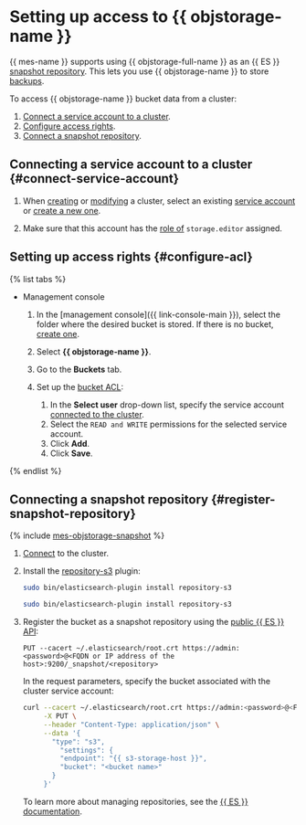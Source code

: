 # Setting up access to {{ objstorage-name }}

{{ mes-name }} supports using {{ objstorage-full-name }} as an {{ ES }} [snapshot repository](https://www.elastic.co/guide/en/elasticsearch/reference/current/snapshot-restore.html). This lets you use {{ objstorage-name }} to store [backups](./cluster-backups.md).

To access {{ objstorage-name }} bucket data from a cluster:

1. [Connect a service account to a cluster](#connect-service-account).
1. [Configure access rights](#configure-acl).
1. [Connect a snapshot repository](#register-snapshot-repository).


## Connecting a service account to a cluster {#connect-service-account}


1. When [creating](./cluster-create.md) or [modifying](./cluster-update.md#change-additional-settings) a cluster, select an existing [service account](../../iam/concepts/users/service-accounts.md) or [create a new one](../../iam/operations/sa/create.md).

1. Make sure that this account has the [role of](../../iam/operations/sa/assign-role-for-sa.md) `storage.editor` assigned.


## Setting up access rights {#configure-acl}

{% list tabs %}

- Management console

    
    1. In the [management console]({{ link-console-main }}), select the folder where the desired bucket is stored. If there is no bucket, [create one](../../storage/operations/buckets/create.md).

    
    1. Select **{{ objstorage-name }}**.
    1. Go to the **Buckets** tab.
    1. Set up the [bucket ACL](../../storage/operations/buckets/edit-acl.md):
        1. In the **Select user** drop-down list, specify the service account [connected to the cluster](#connect-service-account).
        1. Select the `READ and WRITE` permissions for the selected service account.
        1. Click **Add**.
        1. Click **Save**.

{% endlist %}

## Connecting a snapshot repository {#register-snapshot-repository}

{% include [mes-objstorage-snapshot](../../_includes/mdb/mes/objstorage-snapshot.md) %}

1. [Connect](./cluster-connect.md) to the cluster.

1. Install the [repository-s3](cluster-extensions.md#elasticsearch) plugin:

    ```bash
    sudo bin/elasticsearch-plugin install repository-s3
    ```

   ```bash
   sudo bin/elasticsearch-plugin install repository-s3
   ```

1. Register the bucket as a snapshot repository using the [public {{ ES }} API](https://www.elastic.co/guide/en/elasticsearch/reference/current/put-snapshot-repo-api.html):

   ```http
   PUT --cacert ~/.elasticsearch/root.crt https://admin:<password>@<FQDN or IP address of the host>:9200/_snapshot/<repository>
   ```

   In the request parameters, specify the bucket associated with the cluster service account:

   ```bash
   curl --cacert ~/.elasticsearch/root.crt https://admin:<password>@<FQDN or IP address of the host>:9200/_snapshot/<repository> \
        -X PUT \
        --header "Content-Type: application/json" \
        --data '{
          "type": "s3",
            "settings": {
            "endpoint": "{{ s3-storage-host }}",
            "bucket": "<bucket name>"
          }
        }'
   ```

   To learn more about managing repositories, see the [{{ ES }} documentation](https://www.elastic.co/guide/en/elasticsearch/reference/current/snapshot-restore-apis.html).
